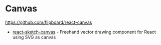 Canvas
========

https://github.com/flipboard/react-canvas
- [react-sketch-canvas](https://github.com/vinothpandian/react-sketch-canvas) - Freehand vector drawing component for React using SVG as canvas 
